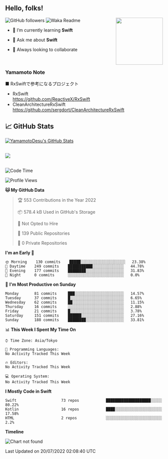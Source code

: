 ## Hello, folks! 

<p>
<img align="right" src="https://media.giphy.com/media/26ufdb3cYKwbRtYVW/giphy.gif" style="max-width:100%;" height="150px">
 
![GitHub followers](https://img.shields.io/github/followers/YamamotoDesu?label=Follow&style=social)
![Waka Readme](https://github.com/YamamotoDesu/YamamotoDesu/workflows/Waka%20Readme/badge.svg)
 
- 🌱 I’m currently learning **Swift**  
 
- 💬 Ask me about **Swift**  
 
- 👯 Always looking to collaborate
</p>
<br>

### Yamamoto Note
■ RxSwiftで参考になるプロジェクト　<br>
* RxSwift  
https://github.com/ReactiveX/RxSwift
* CleanArchitectureRxSwift  
https://github.com/sergdort/CleanArchitectureRxSwift



## &#x1f4c8; GitHub Stats
<a href="https://github.com/YamamotoDesu/YamamotoDesu">
  <img align="center" src="https://github-readme-stats.vercel.app/api?username=YamamotoDesu&show_icons=true&line_height=27&count_private=true&title_color=ffffff&text_color=c9cacc&icon_color=2bbc8a&bg_color=1d1f21&hide=contribs,prs&show_icons=true" alt="YamamotoDesu's GitHub Stats" /><br><br>
</a>

![](https://github-profile-summary-cards.vercel.app/api/cards/profile-details?username=YamamotoDesu&theme=vue)
<br><br>

<!--START_SECTION:waka-->
![Code Time](http://img.shields.io/badge/Code%20Time-0%20secs-blue)

![Profile Views](http://img.shields.io/badge/Profile%20Views-8-blue)

**🐱 My GitHub Data** 

> 🏆 553 Contributions in the Year 2022
 > 
> 📦 578.4 kB Used in GitHub's Storage 
 > 
> 🚫 Not Opted to Hire
 > 
> 📜 139 Public Repositories 
 > 
> 🔑 0 Private Repositories  
 > 
**I'm an Early 🐤** 

```text
🌞 Morning    130 commits    █████░░░░░░░░░░░░░░░░░░░░   23.38% 
🌆 Daytime    249 commits    ███████████░░░░░░░░░░░░░░   44.78% 
🌃 Evening    177 commits    ████████░░░░░░░░░░░░░░░░░   31.83% 
🌙 Night      0 commits      ░░░░░░░░░░░░░░░░░░░░░░░░░   0.0%

```
📅 **I'm Most Productive on Sunday** 

```text
Monday       81 commits     ███░░░░░░░░░░░░░░░░░░░░░░   14.57% 
Tuesday      37 commits     █░░░░░░░░░░░░░░░░░░░░░░░░   6.65% 
Wednesday    62 commits     ██░░░░░░░░░░░░░░░░░░░░░░░   11.15% 
Thursday     16 commits     ░░░░░░░░░░░░░░░░░░░░░░░░░   2.88% 
Friday       21 commits     █░░░░░░░░░░░░░░░░░░░░░░░░   3.78% 
Saturday     151 commits    ██████░░░░░░░░░░░░░░░░░░░   27.16% 
Sunday       188 commits    ████████░░░░░░░░░░░░░░░░░   33.81%

```


📊 **This Week I Spent My Time On** 

```text
⌚︎ Time Zone: Asia/Tokyo

💬 Programming Languages: 
No Activity Tracked This Week

🔥 Editors: 
No Activity Tracked This Week

💻 Operating System: 
No Activity Tracked This Week

```

**I Mostly Code in Swift** 

```text
Swift                    73 repos            ████████████████████░░░░░   80.22% 
Kotlin                   16 repos            ████░░░░░░░░░░░░░░░░░░░░░   17.58% 
HTML                     2 repos             ░░░░░░░░░░░░░░░░░░░░░░░░░   2.2%

```


**Timeline**

![Chart not found](https://raw.githubusercontent.com/YamamotoDesu/YamamotoDesu/main/charts/bar_graph.png) 


 Last Updated on 20/07/2022 02:08:40 UTC
<!--END_SECTION:waka-->


